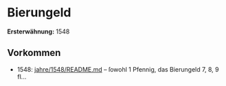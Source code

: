 # Bierungeld

**Ersterwähnung:** 1548

## Vorkommen
- 1548: [jahre/1548/README.md](../jahre/1548/README.md) – ſowohl
1 Pfennig, das Bierungeld 7, 8, 9 fl...
